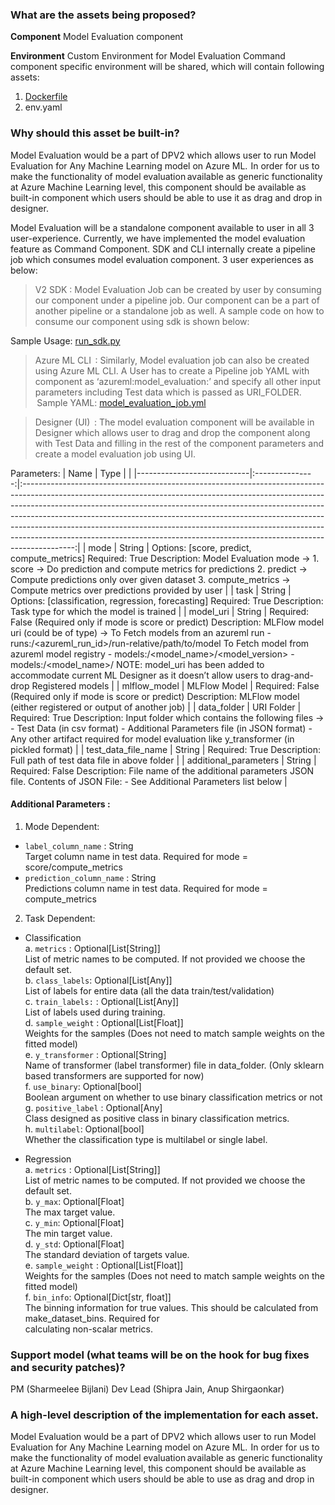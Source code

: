 ### What are the assets being proposed?
**Component**
  Model Evaluation component

**Environment**
  Custom Environment for Model Evaluation
  Command component specific environment will be shared, which will contain following assets: 

  1. [Dockerfile](https://microsoft.sharepoint.com/:u:/t/SDAutoML/EbYHBgGmkmNNjUIvWEyci3gBT-Uqu73nwf5UPMj02BP0ow?e=G5wxcE)
  2. env.yaml

  
### Why should this asset be built-in?

Model Evaluation would be a part of DPV2 which allows user to run Model Evaluation for Any Machine Learning model on Azure ML.  In order for us to make the functionality of model evaluation available as generic functionality at Azure Machine Learning level, this component should be available as built-in component which users should be able to use it as drag and drop in designer.

Model Evaluation will be a standalone component available to user in all 3 user-experience. Currently, we have implemented the model evaluation feature as Command Component. SDK and CLI internally create a pipeline job which consumes model evaluation component. 3 user experiences as below: 

> V2 SDK : Model Evaluation Job can be created by user by consuming our component under a pipeline job. Our component can be a part of another pipeline or a standalone job as well. A sample code on how to consume our component using sdk is shown below:  

Sample Usage: [run_sdk.py](https://microsoft.sharepoint.com/:u:/t/SDAutoML/EZfUQhn23A9MssukOMQFFAEB_p47M2tuCiV83-9FtJPnng?e=ZNxexu)


  
> Azure ML CLI  : Similarly, Model evaluation job can also be created using Azure ML CLI. A User has to create a Pipeline job YAML with component as ‘azureml:model_evaluation:<version>’ and specify all other input parameters including Test data which is passed as URI_FOLDER.   
  
 Sample YAML: [model_evaluation_job.yml](https://microsoft.sharepoint.com/:u:/t/SDAutoML/EQWoVaptR05FiWmAHv3bCHIBHpLkEpGW8yz_wu2HV-nfJA?e=ecjFzG)  

  
> Designer (UI)  : The model evaluation component will be available in Designer which allows user to drag and drop the component along with Test Data and filling in the rest of the component parameters and create a model evaluation job using UI.

Parameters:
|       Name                 |        Type     |                                                                                                                                                                                                                                                                                                                                                                                                                                                                                                   |
|----------------------------|:---------------:|:-------------------------------------------------------------------------------------------------------------------------------------------------------------------------------------------------------------------------------------------------------------------------------------------------------------------------------------------------------------------------------------------------------------------------------------------------------------------------------------------------:|
|     mode                   |   String        |   Options: [score, predict, compute_metrics]  Required: True  Description: Model Evaluation mode ->         1. score -> Do prediction and compute metrics for predictions        2. predict -> Compute predictions only over given dataset        3. compute_metrics -> Compute metrics over predictions provided by user                                                                                                                                                                         |
|     task                   |   String        |   Options: [classification, regression, forecasting]  Required: True  Description: Task type for which the model is trained                                                                                                                                                                                                                                                                                                                                                                       |
|     model_uri              |   String        |   Required: False (Required only if mode is score or predict)  Description: MLFlow model uri (could be of type) ->        To Fetch models from an azureml run        - runs:/<azureml_run_id>/run-relative/path/to/model        To Fetch model from azureml model registry        - models:/<model_name>/<model_version>        - models:/<model_name>/<stage>  NOTE: model_uri has been added to accommodate current ML Designer as it doesn’t allow users to drag-and-drop Registered models    |
|     mlflow_model           |   MLFlow Model  |   Required: False (Required only if mode is score or predict)  Description: MLFlow model (either registered or output of another job)                                                                                                                                                                                                                                                                                                                                                             |
|     data_folder            |   URI Folder    |   Required: True  Description: Input folder which contains the following files ->        - Test Data (in csv format)        - Additional Parameters file (in JSON format)        - Any other artifact required for model evaluation like y_transformer (in pickled format)                                                                                                                                                                                                                        |
|     test_data_file_name    |   String        |   Required: True  Description: Full path of test data file in above folder                                                                                                                                                                                                                                                                                                                                                                                                                        |
|     additional_parameters  |   String        |   Required: False  Description: File name of the additional parameters JSON file.        Contents of JSON File:        - See Additional Parameters list below                               |

#### Additional Parameters :

1. Mode Dependent:
  - `label_column_name` : String   
    Target column name in test data. Required for mode = score/compute_metrics
  - `prediction_column_name` : String   
    Predictions column name in test data. Required for mode = compute_metrics
  
2. Task Dependent:
  - Classification  
    a. `metrics` : Optional[List[String]]    
    List of metric names to be computed. If not provided we choose the default set.  
    b. `class_labels`: Optional[List[Any]]  
    List of labels for entire data (all the data train/test/validation)  
    c. `train_labels:` : Optional[List[Any]]  
    List of labels used during training.  
    d. `sample_weight` : Optional[List[Float]]   
    Weights for the samples (Does not need to match sample weights on the fitted model)  
    e. `y_transformer` : Optional[String]   
    Name of transformer (label transformer) file in data_folder. (Only sklearn based transformers are supported for now)  
    f. `use_binary`: Optional[bool]   
    Boolean argument on whether to use binary classification metrics or not  
    g. `positive_label` : Optional[Any]  
    Class designed as positive class in binary classification metrics.  
    h. `multilabel`: Optional[bool]  
    Whether the classification type is multilabel or single label.  

  - Regression  
    a. `metrics` : Optional[List[String]]    
    List of metric names to be computed. If not provided we choose the default set.  
    b. `y_max`: Optional[Float]  
    The max target value.  
    c. `y_min`: Optional[Float]  
    The min target value.  
    d. `y_std`: Optional[Float]  
    The standard deviation of targets value.  
    e. `sample_weight` : Optional[List[Float]]   
    Weights for the samples (Does not need to match sample weights on the fitted model)   
    f. `bin_info`: Optional[Dict[str, float]]   
    The binning information for true values. This should be calculated from make_dataset_bins. Required for   
    calculating non-scalar metrics.  


### Support model (what teams will be on the hook for bug fixes and security patches)?
PM (Sharmeelee Bijlani)
Dev Lead (Shipra Jain, Anup Shirgaonkar)

### A high-level description of the implementation for each asset.

Model Evaluation would be a part of DPV2 which allows user to run Model Evaluation for Any Machine Learning model on Azure ML.  In order for us to make the functionality of model evaluation available as generic functionality at Azure Machine Learning level, this component should be available as built-in component which users should be able to use as drag and drop in designer.
